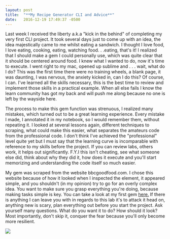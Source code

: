 ```yaml
---
layout: post
title:  "**My Recipe Generator CLI and Advice**"
date:   2016-12-19 17:49:37 -0500
---
```


Last week I received the liberty a.k.a "kick in the behind" of completing my very first CLI project. It took several days just to come up with an idea, the idea majestically came to me whilst eating a sandwich. I thought I love food, I love eating, cooking, eating, watching food. . .eating, that's it! I realized that I should make a gem I could personally use, which was quite clear that it should be centered around food. I knew what I wanted to do, now it's time to execute. I went right to my mac, opened up sublime and . . . wait, what do I do? This was the first time there were no training wheels, a blank page, it was daunting, I was nervous, the anxiety kicked in, can I do this? Of course, I can. I've learned all the skills necessary, this is the best time to review and implement those skills in a practical example. When all else fails I know the learn community has got my back and will push me along because no one is left by the wayside here.

The process to make this gem function was strenuous, I realized many mistakes, which turned out to be a great learning experience. Every mistake I made, I annotated it in my notebook, so I would remember them, without repeating it. I looked at several lessons again, different techniques to scraping, what could make this easier, what separates the amateurs code from the professional code. I don't think I've achieved the "professional" level quite yet but I must say that the learning curve is incomparable with reference to my skills before the project. If you can review labs, others work, it helps out significantly. F.Y.I this isn't cheating, see what someone else did, think about why they did it, how does it execute and you'll start memorizing and understanding the code itself so much easier.

My gem was scraped from the website bbcgoodfood.com. I chose this website because of how it looked when I inspected the element, it appeared simple,  and you shouldn't (in my opinion) try to go for an overly complex idea. You want to make sure you grasp everything you're doing, because making tasks simple is key. You can take a look at my first gem [here.](http://www.github.com/cjhhh/recipe) If there is anything I can leave you with in regards to this lab it's to attack it head on, anything new is scary, plan everything out before you start the project. Ask yourself many questions. What do you want it to do?  How should it look? Most importantly, don't skip it, conquer the fear because you'll only become more resilient.

![](http://www.nhswellbeing.org/wp-content/uploads/2015/09/Resilience-Brands-Rousers-Luis-Gallardo.jpg)

